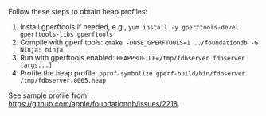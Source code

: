 Follow these steps to obtain heap profiles:

1. Install gperftools if needed, e.g., `yum install -y gperftools-devel gperftools-libs gperftools`
2. Compile with gperf tools: `cmake -DUSE_GPERFTOOLS=1 ../foundationdb -G Ninja; ninja`
3. Run with gperftools enabled: `HEAPPROFILE=/tmp/fdbserver fdbserver [args...]`
4. Profile the heap profile: `pprof-symbolize gperf-build/bin/fdbserver /tmp/fdbserver.0065.heap`

See sample profile from https://github.com/apple/foundationdb/issues/2218.